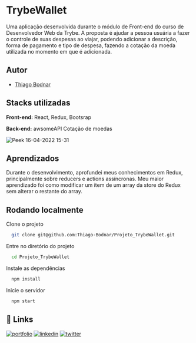 
# TrybeWallet

Uma aplicação desenvolvida durante o módulo de Front-end do curso de Desenvolvedor Web da Trybe. A proposta é ajudar a pessoa usuária a fazer o controle de suas despesas ao viajar, podendo adicionar a descrição, forma de pagamento e tipo de despesa, fazendo a cotação da moeda utilizada no momento em que é adicionada.


## Autor

- [Thiago Bodnar](https://www.linkedin.com/in/thiago-bodnar-b1a204226/)


## Stacks utilizadas

**Front-end:** React, Redux, Bootsrap

**Back-end:** awsomeAPI Cotação de moedas


![Peek 16-04-2022 15-31](https://user-images.githubusercontent.com/94481341/163847165-aef9597c-9c7d-41c6-a3f5-2a4f2a83705f.gif)


## Aprendizados

Durante o desenvolvimento, aprofundei meus conhecimentos em Redux, principalmente sobre reducers e actions assíncronas. Meu maior aprendizado foi como modificar um item de um array da store do Redux sem alterar o restante do array.


## Rodando localmente

Clone o projeto

```bash
  git clone git@github.com:Thiago-Bodnar/Projeto_TrybeWallet.git
```

Entre no diretório do projeto

```bash
  cd Projeto_TrybeWallet
```

Instale as dependências

```bash
  npm install
```

Inicie o servidor

```bash
  npm start
```


## 🔗 Links
[![portfolio](https://img.shields.io/badge/my_portfolio-000?style=for-the-badge&logo=ko-fi&logoColor=white)](https://github.com/Thiago-Bodnar)
[![linkedin](https://img.shields.io/badge/linkedin-0A66C2?style=for-the-badge&logo=linkedin&logoColor=white)](https://www.linkedin.com/in/thiago-bodnar-b1a204226/)
[![twitter](https://img.shields.io/badge/twitter-1DA1F2?style=for-the-badge&logo=twitter&logoColor=white)](https://twitter.com/Thiagobodnar)

